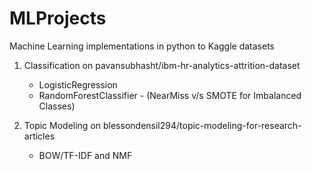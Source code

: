 # MLProjects
Machine Learning implementations in python to Kaggle datasets

1. Classification on pavansubhasht/ibm-hr-analytics-attrition-dataset                 
   - LogisticRegression <br>
   - RandomForestClassifier - (NearMiss v/s SMOTE for Imbalanced Classes)<br>

2. Topic Modeling on blessondensil294/topic-modeling-for-research-articles            
   - BOW/TF-IDF and NMF
